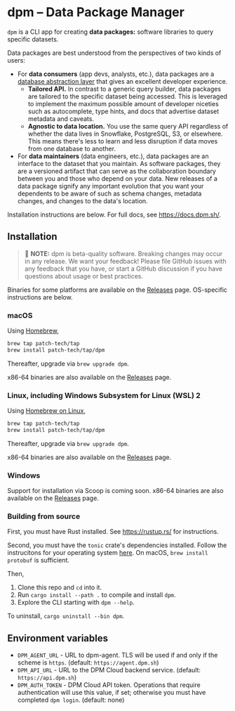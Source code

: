 # dpm – Data Package Manager

`dpm` is a CLI app for creating **data packages:** software libraries to query specific datasets.

Data packages are best understood from the perspectives of two kinds of users:

- For **data consumers** (app devs, analysts, etc.), data packages are a [database abstraction layer](https://en.wikipedia.org/wiki/Database_abstraction_layer) that gives an excellent developer experience.
  - **Tailored API.** In contrast to a generic query builder, data packages are tailored to the specific dataset being accessed. This is leveraged to implement the maximum possible amount of developer niceties such as autocomplete, type hints, and docs that advertise dataset metadata and caveats.
  - **Agnostic to data location.** You use the same query API regardless of whether the data lives in Snowflake, PostgreSQL, S3, or elsewhere. This means there's less to learn and less disruption if data moves from one database to another.
- For **data maintainers** (data engineers, etc.), data packages are an interface to the dataset that you maintain. As software packages, they are a versioned artifact that can serve as the collaboration boundary between you and those who depend on your data. New releases of a data package signify any important evolution that you want your dependents to be aware of such as schema changes, metadata changes, and changes to the data's location.

Installation instructions are below. For full docs, see https://docs.dpm.sh/.

## Installation

> :rotating_light: **NOTE:** dpm is beta-quality software. Breaking changes may occur in any release. We want your feedback! Please file GitHub issues with any feedback that you have, or start a GitHub discussion if you have questions about usage or best practices.

Binaries for some platforms are available on the [Releases](https://github.com/patch-tech/dpm/releases) page. OS-specific instructions are below.

### macOS

Using [Homebrew](https://brew.sh/),

```sh
brew tap patch-tech/tap
brew install patch-tech/tap/dpm
```

Thereafter, upgrade via `brew upgrade dpm`.

x86-64 binaries are also available on the [Releases](https://github.com/patch-tech/dpm/releases) page.

### Linux, including Windows Subsystem for Linux (WSL) 2

Using [Homebrew on Linux](https://docs.brew.sh/Homebrew-on-Linux),

```sh
brew tap patch-tech/tap
brew install patch-tech/tap/dpm
```

Thereafter, upgrade via `brew upgrade dpm`.

x86-64 binaries are also available on the [Releases](https://github.com/patch-tech/dpm/releases) page.

### Windows

Support for installation via Scoop is coming soon. x86-64 binaries are also available on the [Releases](https://github.com/patch-tech/dpm/releases) page.

### Building from source

First, you must have Rust installed. See https://rustup.rs/ for instructions.

Second, you must have the `tonic` crate's dependencies installed. Follow the instrucitons for your operating system [here](https://github.com/hyperium/tonic#dependencies). On macOS, `brew install protobuf` is sufficient.

Then,

1. Clone this repo and `cd` into it.
2. Run `cargo install --path .` to compile and install `dpm`.
3. Explore the CLI starting with `dpm --help`.

To uninstall, `cargo uninstall --bin dpm`.

## Environment variables

- `DPM_AGENT_URL` - URL to dpm-agent. TLS will be used if and only if the scheme is `https`. (default: `https://agent.dpm.sh`)
- `DPM_API_URL` - URL to the DPM Cloud backend service. (default: `https://api.dpm.sh`)
- `DPM_AUTH_TOKEN` - DPM Cloud API token. Operations that require authentication will use this value, if set; otherwise you must have completed `dpm login`. (default: none)
